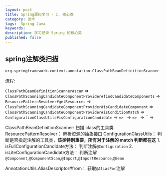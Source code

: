 ```yaml
---
layout: post
title: Spring源码学习 - 1. 核心类
category: 技术
tags:  Spring Java
keywords: 
description: 学习记录 Spring 的核心类
published: false
---
```



## spring注解类扫描

`org.springframework.context.annotation.ClassPathBeanDefinitionScanner`

流程:

`ClassPathBeanDefinitionScanner#scan` => 
`ClassPathScanningCandidateComponentProvider#findCandidateComponents` =>
`ResourcePatternResolver#getResources` =>
`ClassPathScanningCandidateComponentProvider#isCandidateComponent` =>
`ClassPathScanningCandidateComponentProvider#isConditionMatch` => 
`ConfigurationClassUtils#isConfigurationCandidate` => 
`` => 
`` => 
`` => 
`` => 
`` =>

ClassPathBeanDefinitionScanner: 扫描 class的工具类
ResourcePatternResolver： 解析资源的抽象接口
ConfigurationClassUtils： 判断是否指定注解的工具类，**该类特别重要，所有对于注解的 match 判断都在这**
    1. isFullConfigurationCandidate方法： 判断注解`@Configuration`
    2. isLiteConfigurationCandidate方法： 判断注解`@Component`,`@ComponentScan`,`@Import`,`@ImportResource`,`@Bean`

AnnotationUtils.AliasDescriptor#from： 获取`@AliasFor`注解





 
